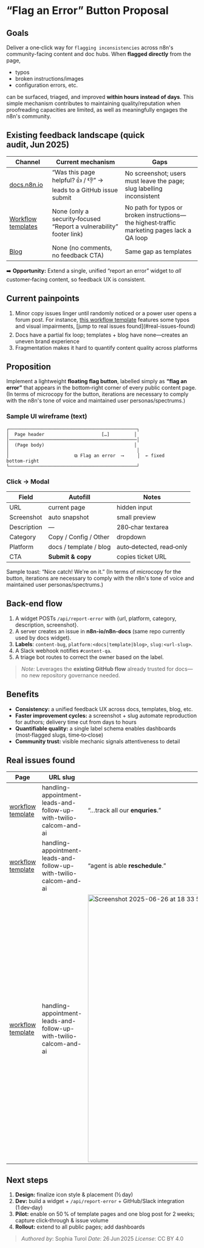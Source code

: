 # “Flag an Error” Button Proposal


## Goals

Deliver a one‑click way for <code>flagging inconsistencies</code> across n8n's community-facing content and doc hubs. When <b>flagged directly</b> from the page,

- typos
- broken instructions/images
- configuration errors, etc.

can be surfaced, triaged, and improved <b>within hours instead of days</b>. This simple mechanism contributes to maintaining quality/reputation when proofreading capacities are limited, as well as meaningfully engages the n8n's community.


## Existing feedback landscape (quick audit, Jun 2025)

| Channel                                   | Current mechanism                                                    | Gaps                                                                                       |
| ----------------------------------------- | -------------------------------------------------------------------- | ------------------------------------------------------------------------------------------ |
| <a href="https://docs.n8n.io/" target="_blank">docs.n8n.io</a>                           | “Was this page helpful? 👍 / 👎” → leads to a GitHub issue submit     | No screenshot; users must leave the page; slug labelling inconsistent                      |
|  <a href="https://n8n.io/" target="_blank">Workflow templates</a>  | None (only a security‑focused “Report a vulnerability” footer link) | No path for typos or broken instructions—the highest‑traffic marketing pages lack a QA loop |
| <a href="https://n8n.io/" target="_blank">Blog</a>                    | None (no comments, no feedback CTA)                                | Same gap as templates                                                                     |

➡️ **Opportunity:** Extend a single, unified “report an error” widget to *all* customer‑facing content, so feedback UX is consistent.


## Current painpoints

<ol>
<li style="padding-bottom: 6px;">Minor copy issues linger until randomly noticed or a power user opens a forum post. For instance, <a href="https://n8n.io/workflows/2342-handling-appointment-leads-and-follow-up-with-twilio-calcom-and-ai/" target="_blank">this workflow template</a> features some typos and visual impairments, [jump to real issues found](#real-issues-found)</li>
<li>Docs have a partial fix loop; templates + blog have none—creates an uneven brand experience</li>
<li>Fragmentation makes it hard to quantify content quality across platforms</li>
</ol>


## Proposition

Implement a lightweight **floating flag button**, labelled simply as **“flag an error”** that appears in the bottom‑right corner of every public content page. (In terms of microcopy for the button, iterations are necessary to comply with the n8n's tone of voice and maintained user personas/spectrums.) 


### Sample UI wireframe (text)

```
┌───────────────────────────────────────────────┐
│  Page header                     […]         │
│───────────────────────────────────────────────│
│  (Page body)                                 │
│                                               │
│                        ⧉ Flag an error  ⟶     │  ← fixed bottom‑right
└───────────────────────────────────────────────┘
```


### Click → Modal

| Field           | Autofill               | Notes                    |
| --------------- | ---------------------- | ------------------------ |
| URL         | current page           | hidden input             |
| Screenshot  | auto snapshot          | small preview            |
| Description | —                      | 280‑char textarea        |
| Category    | Copy / Config / Other  | dropdown                 |
| Platform    | docs / template / blog | auto‑detected, read‑only |
| CTA         | **Submit & copy**      | copies ticket URL        |

Sample toast: “Nice catch! We're on it.” (In terms of microcopy for the button, iterations are necessary to comply with the n8n's tone of voice and maintained user personas/spectrums.)


## Back-end flow

1. A widget POSTs `/api/report-error` with {url, platform, category, description, screenshot}.
2. A server creates an issue in **n8n-io/n8n-docs** (same repo currently used by docs widget).
3. **Labels**: `content-bug`, `platform:<docs|template|blog>`, `slug:<url‑slug>`.
4. A Slack webhook notifies `#content‑qa`.
5. A triage bot routes to correct the owner based on the label.

> *Note:* Leverages the **existing GitHub flow** already trusted for docs—no new repository governance needed.


## Benefits

* **Consistency:** a unified feedback UX across docs, templates, blog, etc.
* **Faster improvement cycles:** a screenshot + slug automate reproduction for authors; delivery time cut from days to hours
* **Quantifiable quality:** a single label schema enables dashboards (most‑flagged slugs, time‑to‑close)
* **Community trust:** visible mechanic signals attentiveness to detail


## Real issues found

| Page | URL slug                                                           | Error                           | Fix        |
| -------- | ------------------------------------------------------------------ | ------------------------------- | -------------------- |
| <a href="https://n8n.io/workflows/2342-handling-appointment-leads-and-follow-up-with-twilio-calcom-and-ai/" target="_blank">workflow template</a> | handling-appointment-leads-and-follow-up-with-twilio-calcom-and-ai | “…track all our **enquries**.”  | “enquiries”          |
| <a href="https://n8n.io/workflows/2342-handling-appointment-leads-and-follow-up-with-twilio-calcom-and-ai/" target="_blank">workflow template</a> | handling-appointment-leads-and-follow-up-with-twilio-calcom-and-ai | “agent is able **reschedule**.” | “able to reschedule” |
| <a href="https://n8n.io/workflows/2342-handling-appointment-leads-and-follow-up-with-twilio-calcom-and-ai/" target="_blank">workflow template</a> | handling-appointment-leads-and-follow-up-with-twilio-calcom-and-ai | <img width="705" alt="Screenshot 2025-06-26 at 18 33 54" src="https://github.com/user-attachments/assets/6a87313e-f7e5-422e-9173-56847e18fff3" /></img>  | fix the wireframe elements          |


## Next steps

1. **Design:** finalize icon style & placement (½ day)
2. **Dev:** build a widget + `/api/report-error` + GitHub/Slack integration (1 dev‑day)
3. **Pilot:** enable on 50 % of template pages and one blog post for 2 weeks; capture click‑through & issue volume
4. **Rollout:** extend to all public pages; add dashboards



> *Authored by*: Sophia Turol
> *Date*: 26 Jun 2025
> *License*: CC BY 4.0
